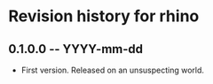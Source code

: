 # Revision history for rhino

## 0.1.0.0 -- YYYY-mm-dd

* First version. Released on an unsuspecting world.
